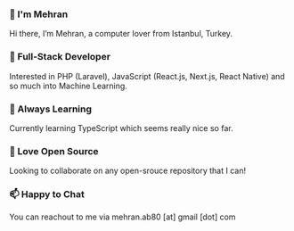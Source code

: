 ### 👋 I'm Mehran
Hi there, I’m Mehran, a computer lover from Istanbul, Turkey.

### 👀 Full-Stack Developer
Interested in PHP (Laravel), JavaScript (React.js, Next.js, React Native) and so much into Machine Learning.

### 🌱 Always Learning
Currently learning TypeScript which seems really nice so far.

### 💞️ Love Open Source
Looking to collaborate on any open-srouce repository that I can!

### 📫 Happy to Chat
You can reachout to me via mehran.ab80 [at] gmail [dot] com
